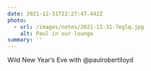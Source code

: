 ```yaml
---
date: 2021-12-31T22:27:47.442Z
photo:
  - url: /images/notes/2021-12-31-7eglq.jpg
    alt: Paul in our lounge
summary: ''
---
```

Wild New Year’s Eve with @paulrobertlloyd 
